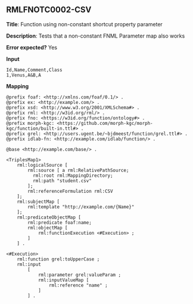 ## RMLFNOTC0002-CSV

**Title**: Function using non-constant shortcut property parameter

**Description**: Tests that a non-constant FNML Parameter map also works

**Error expected?** Yes

**Input**
```
Id,Name,Comment,Class
1,Venus,A&B,A

```

**Mapping**
```
@prefix foaf: <http://xmlns.com/foaf/0.1/> .
@prefix ex: <http://example.com/> .
@prefix xsd: <http://www.w3.org/2001/XMLSchema#> .
@prefix rml: <http://w3id.org/rml/> .
@prefix fno: <https://w3id.org/function/ontology#> .
@prefix morph-kgc: <https://github.com/morph-kgc/morph-kgc/function/built-in.ttl#> .
@prefix grel: <http://users.ugent.be/~bjdmeest/function/grel.ttl#> .
@prefix idlab-fn: <http://example.com/idlab/function/> .

@base <http://example.com/base/> .

<TriplesMap1>
    rml:logicalSource [
        rml:source [ a rml:RelativePathSource;
          rml:root rml:MappingDirectory;
          rml:path "student.csv"
        ];
        rml:referenceFormulation rml:CSV
    ];
    rml:subjectMap [
        rml:template "http://example.com/{Name}"
    ];
    rml:predicateObjectMap [
        rml:predicate foaf:name;
        rml:objectMap [
            rml:functionExecution <#Execution> ;
        ]
    ] .

<#Execution>
    rml:function grel:toUpperCase ;
    rml:input
        [
            rml:parameter grel:valueParam ;
            rml:inputValueMap [
                rml:reference "name" ;
            ]
        ] .

```

